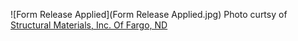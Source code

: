 ![Form Release Applied](Form Release Applied.jpg)
Photo curtsy of [Structural Materials, Inc. Of Fargo, ND](http://www.smionline.com/form-oil/2017360)
